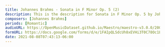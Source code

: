 ```yaml
---
title: Johannes Brahms - Sonata in F Minor Op. 5 (2)
description: This is the description for Sonata in F Minor Op. 5 by Johannes Brahms
composers: [Johannes Brahms]
periods: [Romantic]
audioURL: https://OpenMusicDataset.github.io/Maestro/maestro-v3.0.0/2004/MIDI-Unprocessed_SMF_07_R1_2004_01_ORIG_MID--AUDIO_07_R1_2004_04_Track04_wav.midi
formURL: https://docs.google.com/forms/d/e/1FAIpQLSdcUh8xEVHi3T0C78Oc1LIVLbf1QF8QBeN5qiZdK7GaZXltGg/viewform
date: 2021-08-08T07:43:13-06:00
---
```


